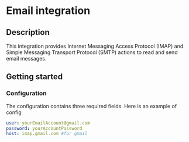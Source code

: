 # Email integration

## Description

This integration provides Internet Messaging Access Protocol (IMAP) and Simple Messaging Transport Protocol (SMTP) actions to read and send email messages.

## Getting started

### Configuration

The configuration contains three required fields. Here is an example of config

```yml
user: yourEmailAccount@gmail.com
password: yourAccountPassword
host: imap.gmail.com #for gmail
```
